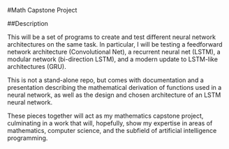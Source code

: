 #Math Capstone Project

##Description

This will be a set of programs to create and test different neural network architectures on the same task.
In particular, I will be testing a feedforward network architecture (Convolutional Net), a recurrent neural net
(LSTM), a modular network (bi-direction LSTM), and a modern update to LSTM-like architectures (GRU).

This is not a stand-alone repo, but comes with documentation and a presentation describing the mathematical derivation of
functions used in a neural network, as well as the design and chosen architecture of an LSTM neural network.

These pieces together will act as my mathematics capstone project, culminating in a work that will, hopefully, show
my expertise in areas of mathematics, computer science, and the subfield of artificial intelligence programming.
